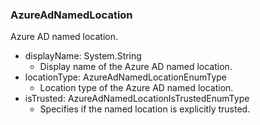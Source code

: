 ### AzureAdNamedLocation
Azure AD named location.

- displayName: System.String
  - Display name of the Azure AD named location.
- locationType: AzureAdNamedLocationEnumType
  - Location type of the Azure AD named location.
- isTrusted: AzureAdNamedLocationIsTrustedEnumType
  - Specifies if the named location is explicitly trusted.
